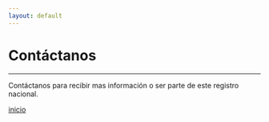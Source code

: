 ```yaml
---
layout: default
---
```


# Contáctanos
***
Contáctanos para recibir mas información o ser parte de este registro nacional.

[inicio](./)
